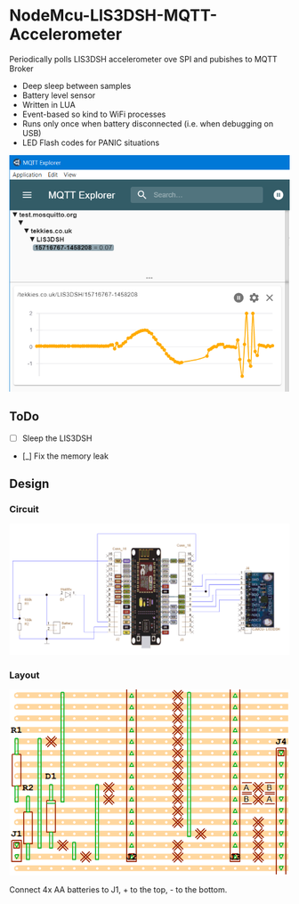 # NodeMcu-LIS3DSH-MQTT-Accelerometer

Periodically polls LIS3DSH accelerometer ove SPI and pubishes to MQTT Broker

* Deep sleep between samples
* Battery level sensor
* Written in LUA
* Event-based so kind to WiFi processes
* Runs only once when battery disconnected (i.e. when debugging on USB)
* LED Flash codes for PANIC situations

![MQTT Explorer Chart](doc/MQTT-Explorer-Chart.png)


## ToDo
- [ ] Sleep the LIS3DSH
- [_] Fix the memory leak

## Design

### Circuit
![Circuit Diagram](src/Circuit-Diagram-TinyCAD.png)

### Layout

![Stripboard Layout](src/Stripboard-Layout.VeeCAD.png)

Connect 4x AA batteries to J1, + to the top, - to the bottom.


